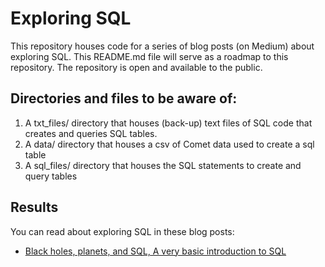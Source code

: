 # Exploring SQL

This repository houses code for a series of blog posts (on Medium) about exploring SQL. This README.md file will serve as a roadmap to this repository. The repository is open and available to the public.

## Directories and files to be aware of:

1. A txt_files/ directory that houses (back-up) text files of SQL code that creates and queries SQL tables.
2. A data/ directory that houses a csv of Comet data used to create a sql table
3. A sql_files/ directory that houses the SQL statements to create and query tables

## Results
You can read about exploring SQL in these blog posts:
* [Black holes, planets, and SQL, A very basic introduction to SQL](update)